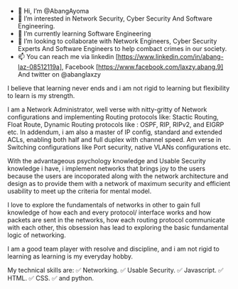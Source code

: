 - 👋 Hi, I’m @AbangAyoma
- 👀 I’m interested in Network Security, Cyber Security And Software Engineering.
- 🌱 I’m currently learning Software Engineering
- 💞️ I’m looking to collaborate with  Network Engineers, Cyber Security Experts And Software Engineers to help combact crimes in our society.
- 📫 You can reach me via linkedin [https://www.linkedin.com/in/abang-laz-08512119a], Facebook [https://www.facebook.com/laxzy.abang.9] And twitter on @abanglaxzy

I believe that learning never ends and i am not rigid to learning but flexibility to learn is my strength.

I am a Network Administrator, well verse with nitty-gritty of Network configurations and implementing Routing protocols like:
Stactic Routing,
Float Route,
Dynamic Routing protocols like :
OSPF, RIP, RIPv2, and EIGRP etc.
In addendum, i am also a master of IP config, standard and extended ACLs, enabling both half and full duplex with channel speed.
Am verse in Switching configurations like Port security, native VLANs configurations etc.

With the advantageous psychology knowledge and Usable Security knowledge i have, i implement networks that brings joy to the users because the users are incoporated along with the network architecture and design as to provide them with a network of maximum security and efficient usability to meet up the criteria for mental model.

I love to explore the fundamentals of networks in other to gain full knowledge of how each and every protocol/ interface works and how packets are sent in the networks, how each routing protocol communicate with each other, this obsession has lead to exploring the basic fundamental logic of networking. 

I am a good team player with resolve and discipline, and i am not rigid to learning as learning is my everyday hobby.

My technical skills are: 
✅ Networking.
✅ Usable Security.
✅ Javascript.
✅ HTML.
✅ CSS.
✅ and python.
<!---
AbangAyoma/AbangAyoma is a ✨ special ✨ repository because its `README.md` (this file) appears on your GitHub profile.
You can click the Preview link to take a look at your changes.
--->
